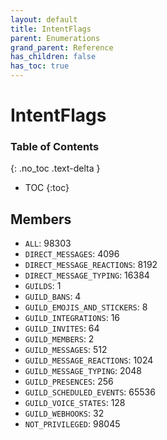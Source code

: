 ```yaml
---
layout: default
title: IntentFlags
parent: Enumerations
grand_parent: Reference
has_children: false
has_toc: true
---
```


# IntentFlags
### Table of Contents
{: .no_toc .text-delta }

- TOC
{:toc}
## Members
- `ALL`: 98303
- `DIRECT_MESSAGES`: 4096
- `DIRECT_MESSAGE_REACTIONS`: 8192
- `DIRECT_MESSAGE_TYPING`: 16384
- `GUILDS`: 1
- `GUILD_BANS`: 4
- `GUILD_EMOJIS_AND_STICKERS`: 8
- `GUILD_INTEGRATIONS`: 16
- `GUILD_INVITES`: 64
- `GUILD_MEMBERS`: 2
- `GUILD_MESSAGES`: 512
- `GUILD_MESSAGE_REACTIONS`: 1024
- `GUILD_MESSAGE_TYPING`: 2048
- `GUILD_PRESENCES`: 256
- `GUILD_SCHEDULED_EVENTS`: 65536
- `GUILD_VOICE_STATES`: 128
- `GUILD_WEBHOOKS`: 32
- `NOT_PRIVILEGED`: 98045
